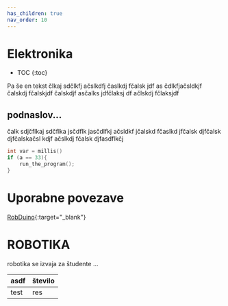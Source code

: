 ```yaml
---
has_children: true
nav_order: 10
---
```


# Elektronika

- TOC
{:toc}

Pa še en tekst člkaj sdčlkfj ačslkdfj časlkdj fčalsk jdf
as čdlkfjačsldkjf čalskdj fčalskjdf čalskdjf asčalks jdfčlaksj df
ačlskdj fčlaksjdf 

## podnaslov...
čalk sdjčflkaj sdčflka jsčdflk jasčdlfkj ačsldkf jčalskd fčaslkd jfčalsk djfčalsk djfčalskačsl kdjf
ačslkdj fčalsk djfasdflkčj 

```cpp
int var = millis()
if (a == 33){
    run_the_program();
}
```
# Uporabne povezave

[RobDuino]( https://davidrihtarsic.github.io/RobDuino/ ){:target="_blank"}

# ROBOTIKA
robotika se izvaja za študente ...

| asdf | število |
|------|---------|
| test | res     |


